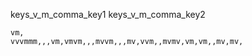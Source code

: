 keys_v_m_comma_key1
keys_v_m_comma_key2



```practicetyping
vm,
vvvmmm,,,vm,vmvm,,,mvvm,,,mv,vvm,,mvmv,vm,vm,,mv,mv,
```